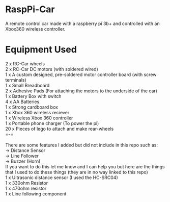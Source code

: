# RaspPi-Car
A remote control car made with a raspberry pi 3b+ and controlled with an Xbox360 wireless controller.

# Equipment Used
2 x RC-Car wheels </br>
2 x RC-Car DC motors (with soldered wired)</br>
1 x A custom designed, pre-soldered motor controller board (with screw terminals)</br>
1 x Small Breadboard</br>
2 x Adhesive Pads (For attaching the motors to the underside of the car)</br>
1 x Battery Box with switch</br>
4 x AA Batteries</br>
1 x Strong cardboard box</br>
1 x Xbox 360 wireless reciever</br>
1 x Wireless Xbox 360 controller</br>
1 x Portable phone charger (To power the pi)</br>
20 x Pieces of lego to attach and make rear-wheels</br>
=-=</br></br>
There are some features I added but did not include in this repo such as:</br>
-> Distance Sensor</br>
-> Line Follower</br>
-> Buzzer (Horn)</br>
If you want to do this let me know and I can help you but here are the things that I used to do these things (they are in no way linked to this repo)</br>
1 x Ultrasonic distance sensor (I used the HC-SRC04)</br>
1 x 330ohm Resistor</br>
1 x 470ohm resistor</br>
1 x Line following component</br>

